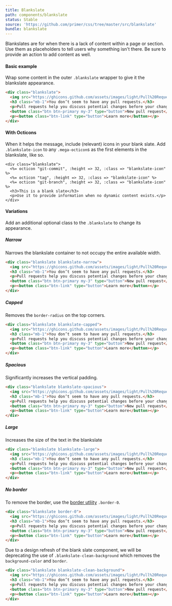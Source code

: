 ```yaml
---
title: Blankslate
path: components/blankslate
status: Stable
source: 'https://github.com/primer/css/tree/master/src/blankslate'
bundle: blankslate
---
```



Blankslates are for when there is a lack of content within a page or section. Use them as placeholders to tell users why something isn't there. Be sure to provide an action to add content as well.

#### Basic example

Wrap some content in the outer `.blankslate` wrapper to give it the blankslate appearance.

```html
<div class="blankslate">
  <img src="https://ghicons.github.com/assets/images/light/Pull%20Request.png" alt="" class="mb-3">
  <h3 class="mb-1">You don’t seem to have any pull requests.</h3>
  <p>Pull requests help you discuss potential changes before your changes are merged into the base branch.</p>
  <button class="btn btn-primary my-3" type="button">New pull request</button>
  <p><button class="btn-link" type="button">Learn more</button></p>
</div>
```

#### With Octicons

When it helps the message, include (relevant) icons in your blank slate. Add `.blankslate-icon` to any `.mega-octicon`s as the first elements in the blankslate, like so.

```erb
<div class="blankslate">
  <%= octicon "git-commit", :height => 32, :class => "blankslate-icon" %>
  <%= octicon "tag", :height => 32, :class => "blankslate-icon" %>
  <%= octicon "git-branch", :height => 32, :class => "blankslate-icon" %>
  <h3>This is a blank slate</h3>
  <p>Use it to provide information when no dynamic content exists.</p>
</div>
```

#### Variations

Add an additional optional class to the `.blankslate` to change its appearance.

##### Narrow

Narrows the blankslate container to not occupy the entire available width.

```html
<div class="blankslate blankslate-narrow">
  <img src="https://ghicons.github.com/assets/images/light/Pull%20Request.png" alt="" class="mb-3">
  <h3 class="mb-1">You don’t seem to have any pull requests.</h3>
  <p>Pull requests help you discuss potential changes before your changes are merged into the base branch.</p>
  <button class="btn btn-primary my-3" type="button">New pull request</button>
  <p><button class="btn-link" type="button">Learn more</button></p>
</div>
```

##### Capped

Removes the `border-radius` on the top corners.

```html
<div class="blankslate blankslate-capped">
  <img src="https://ghicons.github.com/assets/images/light/Pull%20Request.png" alt="" class="mb-3">
  <h3 class="mb-1">You don’t seem to have any pull requests.</h3>
  <p>Pull requests help you discuss potential changes before your changes are merged into the base branch.</p>
  <button class="btn btn-primary my-3" type="button">New pull request</button>
  <p><button class="btn-link" type="button">Learn more</button></p>
</div>
```

##### Spacious

Significantly increases the vertical padding.

```html
<div class="blankslate blankslate-spacious">
  <img src="https://ghicons.github.com/assets/images/light/Pull%20Request.png" alt="" class="mb-3">
  <h3 class="mb-1">You don’t seem to have any pull requests.</h3>
  <p>Pull requests help you discuss potential changes before your changes are merged into the base branch.</p>
  <button class="btn btn-primary my-3" type="button">New pull request</button>
  <p><button class="btn-link" type="button">Learn more</button></p>
</div>
```

##### Large

Increases the size of the text in the blankslate

```html
<div class="blankslate blankslate-large">
  <img src="https://ghicons.github.com/assets/images/light/Pull%20Request.png" alt="" class="mb-3">
  <h3 class="mb-1">You don’t seem to have any pull requests.</h3>
  <p>Pull requests help you discuss potential changes before your changes are merged into the base branch.</p>
  <button class="btn btn-primary my-3" type="button">New pull request</button>
  <p><button class="btn-link" type="button">Learn more</button></p>
</div>
```

##### No border

To remove the border, use the [border utliity](/css/utilities/borders) `.border-0`.

```html
<div class="blankslate border-0">
  <img src="https://ghicons.github.com/assets/images/light/Pull%20Request.png" alt="" class="mb-3">
  <h3 class="mb-1">You don’t seem to have any pull requests.</h3>
  <p>Pull requests help you discuss potential changes before your changes are merged into the base branch.</p>
  <button class="btn btn-primary my-3" type="button">New pull request</button>
  <p><button class="btn-link" type="button">Learn more</button></p>
</div>
```

Due to a design refresh of the blank slate component, we will be deprecating the use of `.blankslate-clean-background` which removes the `background-color` and `border`.

```html
<div class="blankslate blankslate-clean-background">
  <img src="https://ghicons.github.com/assets/images/light/Pull%20Request.png" alt="" class="mb-3">
  <h3 class="mb-1">You don’t seem to have any pull requests.</h3>
  <p>Pull requests help you discuss potential changes before your changes are merged into the base branch.</p>
  <button class="btn btn-primary my-3" type="button">New pull request</button>
  <p><button class="btn-link" type="button">Learn more</button></p>
</div>
```
